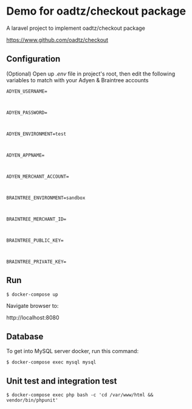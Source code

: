 
  

  

# Demo for oadtz/checkout package

  

  

A laravel project to implement oadtz/checkout package

  

https://www.github.com/oadtz/checkout

  

  

## Configuration

  

  

(Optional) Open up *.env* file in project's root, then edit the following variables to match with your Adyen & Braintree accounts

  

  

    ADYEN_USERNAME=
    
      
    
    ADYEN_PASSWORD=
    
      
    
    ADYEN_ENVIRONMENT=test
    
      
    
    ADYEN_APPNAME=
    
      
    
    ADYEN_MERCHANT_ACCOUNT=
    
      
    
    BRAINTREE_ENVIRONMENT=sandbox
    
      
    
    BRAINTREE_MERCHANT_ID=
    
      
    
    BRAINTREE_PUBLIC_KEY=
    
      
    
    BRAINTREE_PRIVATE_KEY=

  

  

  

## Run

  

  

  

    $ docker-compose up

  

  

  

Navigate browser to:

  

  

  

http://localhost:8080

  

  

## Database

  

To get into MySQL server docker, run this command:

  

  

    $ docker-compose exec mysql mysql

  

  

  

## Unit test and integration test

  

  

  

    $ docker-compose exec php bash -c 'cd /var/www/html && vendor/bin/phpunit'
